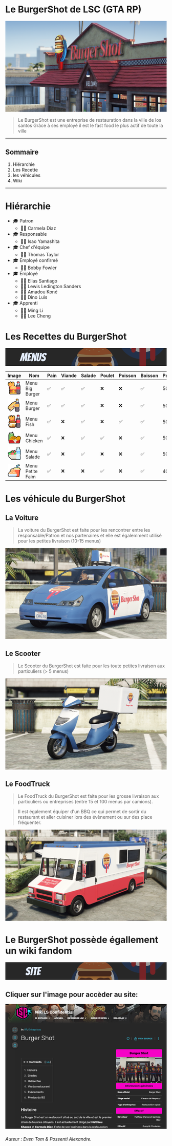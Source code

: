 # **Le BurgerShot de LSC (GTA RP)**
![burgershot](https://github.com/GeniusTom-Dev/IUT_Wiki/blob/main/assets/markdown/bs.png?raw=true)

> Le BurgerShot est une entreprise de restauration dans la ville de los santos
> Grâce à ses employé il est le fast food le plus actif de toute la ville

*******
## **Sommaire**
 1. Hiérarchie
 2. Les Recette
 3. les véhicules
 4. Wiki

******

# Hiérarchie 

* 🎓 Patron
  * 👨‍🍳 Carmela Diaz
* 🎓 Responsable
  * 👨‍🍳 Isao Yamashita
* 🎓 Chef d'équipe
  * 👨‍🍳 Thomas Taylor
* 🎓 Employé confirmé
  * 👨‍🍳 Bobby Fowler
* 🎓 Employé
  * 👨‍🍳 Elias Santiago
  * 👨‍🍳 Lewis Ledington Sanders
  * 👨‍🍳 Amadou Koné
  * 👨‍🍳 Dino Luìs
* 🎓 Apprenti
  * 👨‍🍳 Ming Li
  * 👨‍🍳 Lee Cheng


# Les Recettes du BurgerShot

![bandmnue](https://github.com/GeniusTom-Dev/IUT_Wiki/blob/main/assets/markdown/band_menu.png?raw=true)

| Image | Nom  | Pain | Viande | Salade | Poulet | Poisson | Boisson | Prix |
|------| ------|----- |-----|-----|-----|-----|-----| -----|
|![bbm](https://github.com/GeniusTom-Dev/IUT_Wiki/blob/main/assets/markdown/bbm.png?raw=true)|Menu Big Burger|✅|✅|✅|❌|❌| ✅| 50$ |
|![bm](https://github.com/GeniusTom-Dev/IUT_Wiki/blob/main/assets/markdown/bm.png?raw=true)|Menu Burger|✅|✅|✅|❌|❌| ✅| 50$ |
|![fm](https://github.com/GeniusTom-Dev/IUT_Wiki/blob/main/assets/markdown/fm.png?raw=true)|Menu Fish|✅|❌|✅|❌|✅| ✅| 50$ |
|![cm](https://github.com/GeniusTom-Dev/IUT_Wiki/blob/main/assets/markdown/cm.png?raw=true)|Menu Chicken|✅|❌|✅|✅|❌| ✅| 50$ |
|![sm](https://github.com/GeniusTom-Dev/IUT_Wiki/blob/main/assets/markdown/sm.png?raw=true)|Menu Salade|✅|❌|✅|❌|❌| ✅| 50$ |
|![shm](https://github.com/GeniusTom-Dev/IUT_Wiki/blob/main/assets/markdown/shm.png?raw=true)|Menu Petite Faim|✅|❌|❌|✅|❌| ✅| 40$ |


# Les véhicule du BurgerShot 

## La Voiture 

> La voiture du BurgerShot est faite pour les rencontrer entre les responsable/Patron et nos partenaires et elle est égalemment utilisé pour les petites livraison (10-15 menus)

![car](https://github.com/GeniusTom-Dev/IUT_Wiki/blob/main/assets/markdown/voiture.png?raw=true)

## Le Scooter 

> Le Scooter du BurgerShot est faite pour les toute petites livraison aux particuliers (> 5 menus)

![scoot](https://github.com/GeniusTom-Dev/IUT_Wiki/blob/main/assets/markdown/scoot.png?raw=true)

## Le FoodTruck 

> Le FoodTruck du BurgerShot est faite pour les grosse livraison aux particuliers ou entreprises (entre 15 et 100 menus par camions).

>Il est également équiper d'un BBQ ce qui permet de sortir du restaurant et aller cuisiner lors des évènement ou sur des place fréquenter.

![foostruck](https://github.com/GeniusTom-Dev/IUT_Wiki/blob/main/assets/markdown/foodtruck.png?raw=true)

# Le BurgerShot possède égallement un wiki fandom

![wiki](https://github.com/GeniusTom-Dev/IUT_Wiki/blob/main/assets/markdown/band_site.png?raw=true)

## Cliquer sur l'image pour accèder au site:

[![wiki](https://github.com/GeniusTom-Dev/IUT_Wiki/blob/main/assets/markdown/wiki.png?raw=true)](https://ls-confidential.fandom.com/fr/wiki/Burger_Shot)


###### Auteur : *Even Tom & Possenti Alexandre*. 
